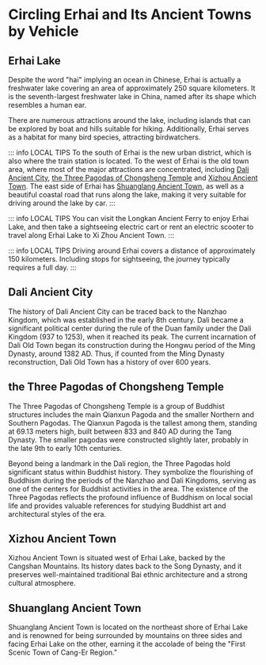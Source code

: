 # Circling Erhai and Its Ancient Towns by Vehicle

## Erhai Lake

Despite the word "hai" implying an ocean in Chinese, Erhai is actually a freshwater lake covering an area of approximately 250 square kilometers. It is the seventh-largest freshwater lake in China, named after its shape which resembles a human ear.

There are numerous attractions around the lake, including islands that can be explored by boat and hills suitable for hiking. Additionally, Erhai serves as a habitat for many bird species, attracting birdwatchers.

<YouTube link="https://youtu.be/GwvCzAqXX5k?si=AZ8osxXme2zTuNud&t=617">
<template #cover><img src="../../assets/youtube/best-day-in-dali-yunnan-we-couldnt-wait-to-come-here-in-china.jpg" /></template>
<template #title>BEST DAY IN DALI, YUNNAN We Couldn’t Wait To Come Here In China!</template>
<template #author>Flora and Note</template>
<template #description>We explore the charming Shuanglang Ancient Town, indulge in delicious rose cakes and Yunnan coffee, and uncover the countless picture-perfect spots around the Erhai Lake.</template>
</YouTube>

::: info LOCAL TIPS
To the south of Erhai is the new urban district, which is also where the train station is located. To the west of Erhai is the old town area, where most of the major attractions are concentrated, including [Dali Ancient City](/yunnan/dali/erhai#dali-ancient-city), [the Three Pagodas of Chongsheng Temple](/yunnan/dali/erhai#the-three-pagodas-of-chongsheng-temple) and [Xizhou Ancient Town](/yunnan/dali/erhai#xizhou-ancient-town). The east side of Erhai has [Shuanglang Ancient Town](/yunnan/dali/erhai#shuanglang-ancient-town), as well as a beautiful coastal road that runs along the lake, making it very suitable for driving around the lake by car.
:::

<YouTube link="https://youtu.be/_Ij1m42vL28?si=f0gpuCC5E4dscGRe&t=154">
<template #cover><img src="../../assets/youtube/why-chinese-dali-so-attractive.jpg" /></template>
<template #title>Why Chinese Dali So Attractive?</template>
<template #author>英国贝丝</template>
<template #description>My British girlfriend said, 'The winter in Dali is so beautiful; I really want to settle here!'</template>
</YouTube>

::: info LOCAL TIPS
You can visit the Longkan Ancient Ferry to enjoy Erhai Lake, and then take a sightseeing electric cart or rent an electric scooter to travel along Erhai Lake to Xi Zhou Ancient Town.
:::

::: info LOCAL TIPS
Driving around Erhai covers a distance of approximately 150 kilometers. Including stops for sightseeing, the journey typically requires a full day.
:::

## Dali Ancient City

The history of Dali Ancient City can be traced back to the Nanzhao Kingdom, which was established in the early 8th century. Dali became a significant political center during the rule of the Duan family under the Dali Kingdom (937 to 1253), when it reached its peak. The current incarnation of Dali Old Town began its construction during the Hongwu period of the Ming Dynasty, around 1382 AD. Thus, if counted from the Ming Dynasty reconstruction, Dali Old Town has a history of over 600 years.

<YouTube link="https://youtu.be/Anb9z7lzW7M?si=usReEzTaniMwVPEA&t=501">
<template #cover><img src="../../assets/youtube/dali-ancient-city-yunan-one-of-chinas-oldest-towns.jpg" /></template>
<template #title>Dali Ancient City, Yunnan - One of China's oldest towns</template>
<template #author>Wilko Wanders</template>
<template #description>My first train journey in China, travelling from Kunming to Dali, one of the oldest villages in the country. I’ll be staying in Dali Old Town on a friend’s recommendation. I am excited to explore all that this historic area has to offer.</template>
</YouTube>

<YouTube link="https://youtu.be/kcjOZ7lg770?si=2tmVDxaa6xNEYFuu&t=481">
<template #cover><img src="../../assets/youtube/impression-dali.jpg" /></template>
<template #title>Incredible First Impressions of Dali, Yunnan, China</template>
<template #author>Two Mad Explorers</template>
<template #description>It's our very first day in Dali and we can honestly say that we have fallen in love with this city. China never ceases to amaze us when it comes to hospitality, food and amazing scenery.</template>
</YouTube>

## the Three Pagodas of Chongsheng Temple

The Three Pagodas of Chongsheng Temple is a group of Buddhist structures includes the main Qianxun Pagoda and the smaller Northern and Southern Pagodas. The Qianxun Pagoda is the tallest among them, standing at 69.13 meters high, built between 833 and 840 AD during the Tang Dynasty. The smaller pagodas were constructed slightly later, probably in the late 9th to early 10th centuries.

Beyond being a landmark in the Dali region, the Three Pagodas hold significant status within Buddhist history. They symbolize the flourishing of Buddhism during the periods of the Nanzhao and Dali Kingdoms, serving as one of the centers for Buddhist activities in the area. The existence of the Three Pagodas reflects the profound influence of Buddhism on local social life and provides valuable references for studying Buddhist art and architectural styles of the era.

<YouTube link="https://youtu.be/Dk9D7jeWbLg?si=wh76wuAG3SKZaq0t&t=946">
<template #cover><img src="../../assets/youtube/we-never-expected-rural-china-to-look-like-this.jpg" /></template>
<template #title>We Never Expected Rural China to Look Like This</template>
<template #author>Two Mad Explorers</template>
<template #description>These areas of China are what we appreciate the most!</template>
</YouTube>

## Xizhou Ancient Town

Xizhou Ancient Town is situated west of Erhai Lake, backed by the Cangshan Mountains. Its history dates back to the Song Dynasty, and it preserves well-maintained traditional Bai ethnic architecture and a strong cultural atmosphere.

<YouTube link="https://youtu.be/dzr2kWiPxr8?si=NrbQKyEOgGe2a_Sp&t=117">
<template #cover><img src="../../assets/youtube/electric-bike-adventure-in-dali.jpg" /></template>
<template #title>Electric Bike Adventure in Dali, China</template>
<template #author>Two Mad Explorers</template>
<template #description>It's our very first day in Dali and we can honestly say that we have fallen in love with this city. China never ceases to amaze us when it comes to hospitality, food and amazing scenery.</template>
</YouTube>

## Shuanglang Ancient Town

Shuanglang Ancient Town is located on the northeast shore of Erhai Lake and is renowned for being surrounded by mountains on three sides and facing Erhai Lake on the other, earning it the accolade of being the "First Scenic Town of Cang-Er Region."